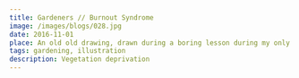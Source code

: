 ```yaml
---
title: Gardeners // Burnout Syndrome
image: /images/blogs/028.jpg
date: 2016-11-01
place: An old old drawing, drawn during a boring lesson during my only dreadful year at Aarhus Uni
tags: gardening, illustration
description: Vegetation deprivation
---
```


